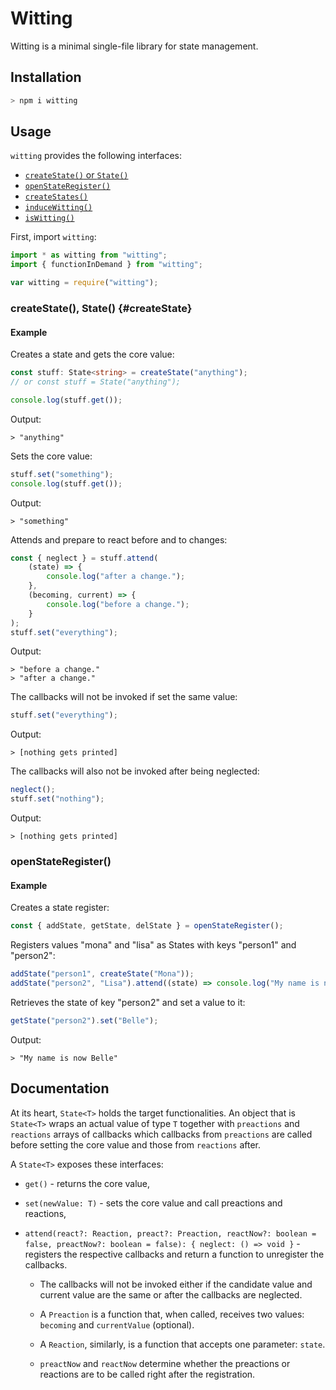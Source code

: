 # **Witting**

Witting is a minimal single-file library for state management.

## **Installation**

```bash
> npm i witting
```

## **Usage**
`witting` provides the following interfaces:

- [`createState()` or `State()`](#createState)
- [`openStateRegister()`](#openStateRegister)
- [`createStates()`](#createStates)
- [`induceWitting()`](#induceWitting)
- [`isWitting()`](#isWitting)

First, import `witting`:

```typescript
import * as witting from "witting";
import { functionInDemand } from "witting";

var witting = require("witting");
```
### **createState(), State()** {#createState}

#### **Example**

Creates a state and gets the core value:

```typescript
const stuff: State<string> = createState("anything");
// or const stuff = State("anything");

console.log(stuff.get());
```

Output:

```
> "anything"
```

Sets the core value:

```typescript
stuff.set("something");
console.log(stuff.get());
```

Output:

```
> "something"
```

Attends and prepare to react before and to changes:

```typescript
const { neglect } = stuff.attend(
    (state) => {
        console.log("after a change.");
    },
    (becoming, current) => {
        console.log("before a change.");
    }
);
stuff.set("everything");
```

Output:

```
> "before a change."
> "after a change."
```

The callbacks will not be invoked if set the same value:

```typescript
stuff.set("everything");
```

Output:

```
> [nothing gets printed]
```

The callbacks will also not be invoked after being neglected:

```typescript
neglect();
stuff.set("nothing");
```

Output:

```
> [nothing gets printed]
```

### **openStateRegister()**

#### **Example**

Creates a state register:

```typescript
const { addState, getState, delState } = openStateRegister();
```

Registers values "mona" and "lisa" as States with keys "person1" and "person2":

```typescript
addState("person1", createState("Mona"));
addState("person2", "Lisa").attend((state) => console.log("My name is now " + state));
```

Retrieves the state of key "person2" and set a value to it:

```typescript
getState("person2").set("Belle");
```

Output:

```
> "My name is now Belle"
```

## **Documentation**

At its heart, `State<T>` holds the target functionalities. An object that is `State<T>` wraps an actual value of type `T` together with `preactions` and `reactions` arrays of callbacks which callbacks from `preactions` are called before setting the core value and those from `reactions` after.

A `State<T>` exposes these interfaces:
- `get()` - returns the core value,
- `set(newValue: T)` - sets the core value and call preactions and reactions,
- `attend(react?: Reaction, preact?: Preaction, reactNow?: boolean = false, preactNow?: boolean = false): { neglect: () => void }` - registers the respective callbacks and return a function to unregister the callbacks.

    - The callbacks will not be invoked either if the candidate value and current value are the same or after the callbacks are neglected.

    - A `Preaction` is a function that, when called, receives two values: `becoming` and `currentValue` (optional).

    - A `Reaction`, similarly, is a function that accepts one parameter: `state`.

    - `preactNow` and `reactNow` determine whether the preactions or reactions are to be called right after the registration.